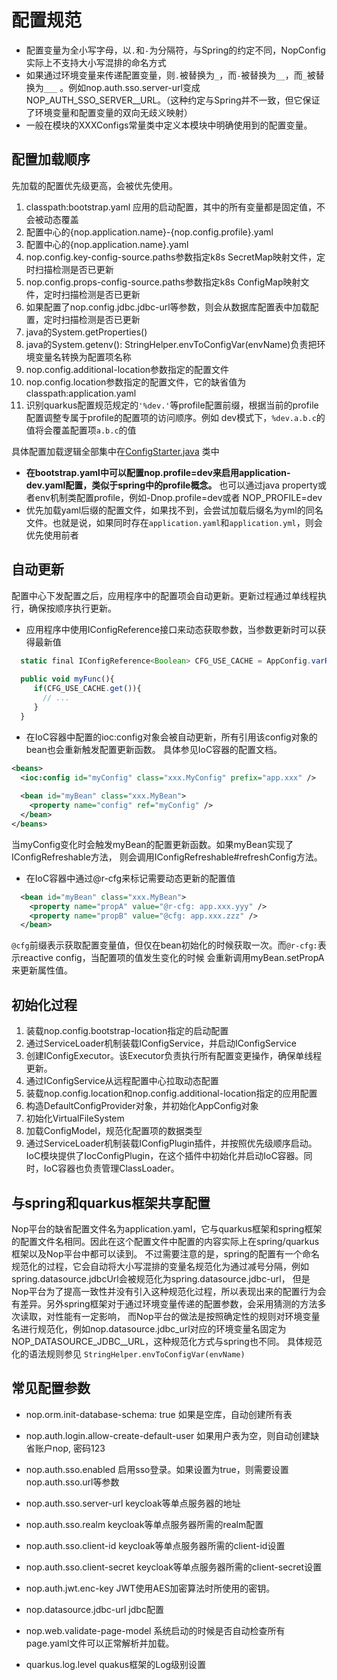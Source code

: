 # 配置规范

* 配置变量为全小写字母，以`.`和`-`为分隔符，与Spring的约定不同，NopConfig实际上不支持大小写混排的命名方式
* 如果通过环境变量来传递配置变量，则`.`被替换为`_`，而`-`被替换为`__`，而`_`被替换为`___`
  。例如nop.auth.sso.server-url变成NOP\_AUTH\_SSO\_SERVER\_\_URL。（这种约定与Spring并不一致，但它保证了环境变量和配置变量的双向无歧义映射）
* 一般在模块的XXXConfigs常量类中定义本模块中明确使用到的配置变量。

## 配置加载顺序

先加载的配置优先级更高，会被优先使用。

1. classpath:bootstrap.yaml 应用的启动配置，其中的所有变量都是固定值，不会被动态覆盖
2. 配置中心的{nop.application.name}-{nop.config.profile}.yaml
3. 配置中心的{nop.application.name}.yaml
4. nop.config.key-config-source.paths参数指定k8s SecretMap映射文件，定时扫描检测是否已更新
5. nop.config.props-config-source.paths参数指定k8s ConfigMap映射文件，定时扫描检测是否已更新
6. 如果配置了nop.config.jdbc.jdbc-url等参数，则会从数据库配置表中加载配置，定时扫描检测是否已更新
7. java的System.getProperties()
8. java的System.getenv(): StringHelper.envToConfigVar(envName)负责把环境变量名转换为配置项名称
9. nop.config.additional-location参数指定的配置文件
10. nop.config.location参数指定的配置文件，它的缺省值为 classpath:application.yaml
11. 识别quarkus配置规范规定的`'%dev.'`等profile配置前缀，根据当前的profile配置调整专属于profile的配置项的访问顺序。例如
    dev模式下，`%dev.a.b.c`的值将会覆盖配置项`a.b.c`的值

> 

具体配置加载逻辑全部集中在[ConfigStarter.java](https://gitee.com/canonical-entropy/nop-entropy/blob/master/nop-config/src/main/java/io/nop/config/starter/ConfigStarter.java)
类中

* **在bootstrap.yaml中可以配置nop.profile=dev来启用application-dev.yaml配置，类似于spring中的profile概念。**
  也可以通过java property或者env机制类配置profile，例如-Dnop.profile=dev或者 NOP\_PROFILE=dev
* 优先加载yaml后缀的配置文件，如果找不到，会尝试加载后缀名为yml的同名文件。也就是说，如果同时存在`application.yaml`和`application.yml`，则会优先使用前者

## 自动更新

配置中心下发配置之后，应用程序中的配置项会自动更新。更新过程通过单线程执行，确保按顺序执行更新。

* 应用程序中使用IConfigReference接口来动态获取参数，当参数更新时可以获得最新值

```javascript
  static final IConfigReference<Boolean> CFG_USE_CACHE = AppConfig.varRef("global.use_cache",true);
  
  public void myFunc(){
     if(CFG_USE_CACHE.get()){
       // ...
     }
  }
```

* 在IoC容器中配置的ioc:config对象会被自动更新，所有引用该config对象的bean也会重新触发配置更新函数。 具体参见IoC容器的配置文档。

```xml
<beans>
  <ioc:config id="myConfig" class="xxx.MyConfig" prefix="app.xxx" />
  
  <bean id="myBean" class="xxx.MyBean">
    <property name="config" ref="myConfig" />
  </bean>
</beans>
```

当myConfig变化时会触发myBean的配置更新函数。如果myBean实现了IConfigRefreshable方法，
则会调用IConfigRefreshable#refreshConfig方法。

* 在IoC容器中通过@r-cfg来标记需要动态更新的配置值

```xml
  <bean id="myBean" class="xxx.MyBean">
    <property name="propA" value="@r-cfg: app.xxx.yyy" />
    <property name="propB" value="@cfg: app.xxx.zzz" />
  </bean>
```

`@cfg`前缀表示获取配置变量值，但仅在bean初始化的时候获取一次。而`@r-cfg:`表示reactive config，当配置项的值发生变化的时候
会重新调用myBean.setPropA来更新属性值。

## 初始化过程

1. 装载nop.config.bootstrap-location指定的启动配置
2. 通过ServiceLoader机制装载IConfigService，并启动IConfigService
3. 创建IConfigExecutor。该Executor负责执行所有配置变更操作，确保单线程更新。
4. 通过IConfigService从远程配置中心拉取动态配置
5. 装载nop.config.location和nop.config.additional-location指定的应用配置
6. 构造DefaultConfigProvider对象，并初始化AppConfig对象
7. 初始化VirtualFileSystem
8. 加载ConfigModel，规范化配置项的数据类型
9. 通过ServiceLoader机制装载IConfigPlugin插件，并按照优先级顺序启动。
   IoC模块提供了IocConfigPlugin，在这个插件中初始化并启动IoC容器。同时，IoC容器也负责管理ClassLoader。

## 与spring和quarkus框架共享配置

Nop平台的缺省配置文件名为application.yaml，它与quarkus框架和spring框架的配置文件名相同。因此在这个配置文件中配置的内容实际上在spring/quarkus框架以及Nop平台中都可以读到。
不过需要注意的是，spring的配置有一个命名规范化的过程，它会自动将大小写混排的变量名规范化为通过减号分隔，例如spring.datasource.jdbcUrl会被规范化为spring.datasource.jdbc-url，
但是Nop平台为了提高一致性并没有引入这种规范化过程，所以表现出来的配置行为会有差异。另外spring框架对于通过环境变量传递的配置参数，会采用猜测的方法多次读取，对性能有一定影响，
而Nop平台的做法是按照确定性的规则对环境变量名进行规范化，例如nop.datasource.jdbc\_url对应的环境变量名固定为NOP\_DATASOURCE\_JDBC\_\_URL，这种规范化方式与spring也不同。
具体规范化的语法规则参见 `StringHelper.envToConfigVar(envName)`

## 常见配置参数

* nop.orm.init-database-schema: true
  如果是空库，自动创建所有表

* nop.auth.login.allow-create-default-user
  如果用户表为空，则自动创建缺省账户nop, 密码123

* nop.auth.sso.enabled
  启用sso登录。如果设置为true，则需要设置nop.auth.sso.url等参数

* nop.auth.sso.server-url
  keycloak等单点服务器的地址

* nop.auth.sso.realm
  keycloak等单点服务器所需的realm配置

* nop.auth.sso.client-id
  keycloak等单点服务器所需的client-id设置

* nop.auth.sso.client-secret
  keycloak等单点服务器所需的client-secret设置

* nop.auth.jwt.enc-key
  JWT使用AES加密算法时所使用的密钥。

* nop.datasource.jdbc-url
  jdbc配置

* nop.web.validate-page-model
  系统启动的时候是否自动检查所有page.yaml文件可以正常解析并加载。

* quarkus.log.level
  quakus框架的Log级别设置
